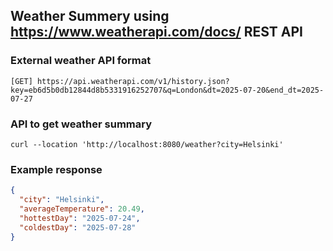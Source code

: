 ## Weather Summery using https://www.weatherapi.com/docs/ REST API

### External weather API format

```shell
[GET] https://api.weatherapi.com/v1/history.json?key=eb6d5b0db12844d8b5331916252707&q=London&dt=2025-07-20&end_dt=2025-07-27
```

### API to get weather summary

```shell
curl --location 'http://localhost:8080/weather?city=Helsinki'
```

### Example response

```json
{
  "city": "Helsinki",
  "averageTemperature": 20.49,
  "hottestDay": "2025-07-24",
  "coldestDay": "2025-07-28"
}
```